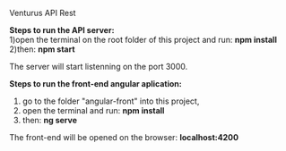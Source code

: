 Venturus API Rest

<b>Steps to run the API server:</b><br>
  1)open the terminal on the root folder of this project and run: <b>npm install</b><br>
  2)then: <b>npm start</b>
  
The server will start listenning on the port 3000.

<b>Steps to run the front-end angular aplication:</b>
 1) go to the folder "angular-front" into this project, 
 2) open the terminal and run: <b>npm install</b>
 3) then: <b>ng serve</b>
    
   The front-end will be opened on the browser: <b>localhost:4200</b>
 
